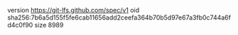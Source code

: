 version https://git-lfs.github.com/spec/v1
oid sha256:7b6a5d155f5fe6cab11656add2ceefa364b70b5d97e67a3fb0c744a6fd4c0f90
size 8989
